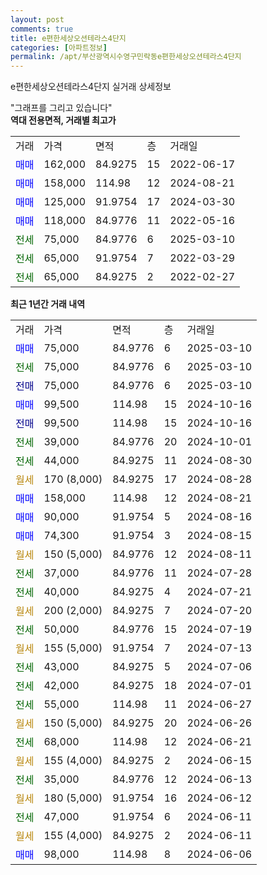 ```yaml
---
layout: post
comments: true
title: e편한세상오션테라스4단지
categories: [아파트정보]
permalink: /apt/부산광역시수영구민락동e편한세상오션테라스4단지
---
```


e편한세상오션테라스4단지 실거래 상세정보

<script type="text/javascript">
  google.charts.load('current', {'packages':['line', 'corechart']});
  google.charts.setOnLoadCallback(drawChart);

  function drawChart() {
    var data = new google.visualization.DataTable();
    data.addColumn('date', '거래일');
    data.addColumn('number', "매매");
    data.addColumn('number', "전세");
    data.addColumn('number', "전매");

    data.addRows([[new Date(Date.parse("2025-03-10")), 75000, null, null], [new Date(Date.parse("2025-03-10")), null, 75000, null], [new Date(Date.parse("2025-03-10")), null, null, 75000], [new Date(Date.parse("2024-10-16")), 99500, null, null], [new Date(Date.parse("2024-10-16")), null, null, 99500], [new Date(Date.parse("2024-10-01")), null, 39000, null], [new Date(Date.parse("2024-08-30")), null, 44000, null], [new Date(Date.parse("2024-08-28")), null, null, null], [new Date(Date.parse("2024-08-21")), 158000, null, null], [new Date(Date.parse("2024-08-16")), 90000, null, null], [new Date(Date.parse("2024-08-15")), 74300, null, null], [new Date(Date.parse("2024-08-11")), null, null, null], [new Date(Date.parse("2024-07-28")), null, 37000, null], [new Date(Date.parse("2024-07-21")), null, 40000, null], [new Date(Date.parse("2024-07-20")), null, null, null], [new Date(Date.parse("2024-07-19")), null, 50000, null], [new Date(Date.parse("2024-07-13")), null, null, null], [new Date(Date.parse("2024-07-06")), null, 43000, null], [new Date(Date.parse("2024-07-01")), null, 42000, null], [new Date(Date.parse("2024-06-27")), null, 55000, null], [new Date(Date.parse("2024-06-26")), null, null, null], [new Date(Date.parse("2024-06-21")), null, 68000, null], [new Date(Date.parse("2024-06-15")), null, null, null], [new Date(Date.parse("2024-06-13")), null, 35000, null], [new Date(Date.parse("2024-06-12")), null, null, null], [new Date(Date.parse("2024-06-11")), null, 47000, null], [new Date(Date.parse("2024-06-11")), null, null, null], [new Date(Date.parse("2024-06-06")), 98000, null, null]]);

    var options = {
      hAxis: {
        format: 'yyyy/MM/dd'
      },    
      lineWidth: 0,
      pointsVisible: true,    
      title: '최근 1년간 유형별 실거래가 분포',
      legend: { position: 'bottom' }
    };

    var formatter = new google.visualization.NumberFormat({pattern:'###,###'} );
    formatter.format(data, 1);
    formatter.format(data, 2);
    
    setTimeout(function() {
        var chart = new google.visualization.LineChart(document.getElementById('columnchart_material'));
        chart.draw(data, (options));
        document.getElementById('loading').style.display = 'none';
    }, 200);
  }
</script>


<div id="loading" style="z-index:20; display: block; margin-left: 0px">"그래프를 그리고 있습니다"</div>
<div id="columnchart_material" style="width: 95%; margin-left: 0px; display: block"></div>
<!-- contents start -->
<b>역대 전용면적, 거래별 최고가</b>
<table class="sortable">
    <tr>
      <td>거래</td>
      <td>가격</td>
      <td>면적</td>
      <td>층</td>
      <td>거래일</td>
    </tr>
        <tr>
          <td><a style="color: blue">매매</a></td>
          <td>162,000</td>
          <td>84.9275</td>
          <td>15</td>
          <td>2022-06-17</td>
        </tr>            <tr>
          <td><a style="color: blue">매매</a></td>
          <td>158,000</td>
          <td>114.98</td>
          <td>12</td>
          <td>2024-08-21</td>
        </tr>            <tr>
          <td><a style="color: blue">매매</a></td>
          <td>125,000</td>
          <td>91.9754</td>
          <td>17</td>
          <td>2024-03-30</td>
        </tr>            <tr>
          <td><a style="color: blue">매매</a></td>
          <td>118,000</td>
          <td>84.9776</td>
          <td>11</td>
          <td>2022-05-16</td>
        </tr>        
        <tr>
              <td><a style="color: darkgreen">전세</a></td>
              <td>75,000</td>
              <td>84.9776</td>
              <td>6</td>
              <td>2025-03-10</td>
            </tr>            <tr>
              <td><a style="color: darkgreen">전세</a></td>
              <td>65,000</td>
              <td>91.9754</td>
              <td>7</td>
              <td>2022-03-29</td>
            </tr>            <tr>
              <td><a style="color: darkgreen">전세</a></td>
              <td>65,000</td>
              <td>84.9275</td>
              <td>2</td>
              <td>2022-02-27</td>
            </tr>        
    
</table>

<b>최근 1년간 거래 내역</b>

<table class="sortable">
    <tr>
      <td>거래</td>
      <td>가격</td>
      <td>면적</td>
      <td>층</td>
      <td>거래일</td>
    </tr>
    <tr>
      <td><a style="color: blue">매매</a></td>
      <td>75,000</td>
      <td>84.9776</td>
      <td>6</td>
      <td>2025-03-10</td>
    </tr>          <tr>
      <td><a style="color: darkgreen">전세</a></td>
      <td>75,000</td>
      <td>84.9776</td>
      <td>6</td>
      <td>2025-03-10</td>
    </tr>          <tr>
      <td><a style="color: darkblue">전매</a></td>
      <td>75,000</td>
      <td>84.9776</td>
      <td>6</td>
      <td>2025-03-10</td>
    </tr>          <tr>
      <td><a style="color: blue">매매</a></td>
      <td>99,500</td>
      <td>114.98</td>
      <td>15</td>
      <td>2024-10-16</td>
    </tr>          <tr>
      <td><a style="color: darkblue">전매</a></td>
      <td>99,500</td>
      <td>114.98</td>
      <td>15</td>
      <td>2024-10-16</td>
    </tr>          <tr>
      <td><a style="color: darkgreen">전세</a></td>
      <td>39,000</td>
      <td>84.9776</td>
      <td>20</td>
      <td>2024-10-01</td>
    </tr>          <tr>
      <td><a style="color: darkgreen">전세</a></td>
      <td>44,000</td>
      <td>84.9275</td>
      <td>11</td>
      <td>2024-08-30</td>
    </tr>          <tr>
      <td><a style="color: darkgoldenrod">월세</a></td>
      <td>170 (8,000)</td>
      <td>84.9275</td>
      <td>17</td>
      <td>2024-08-28</td>
    </tr>          <tr>
      <td><a style="color: blue">매매</a></td>
      <td>158,000</td>
      <td>114.98</td>
      <td>12</td>
      <td>2024-08-21</td>
    </tr>          <tr>
      <td><a style="color: blue">매매</a></td>
      <td>90,000</td>
      <td>91.9754</td>
      <td>5</td>
      <td>2024-08-16</td>
    </tr>          <tr>
      <td><a style="color: blue">매매</a></td>
      <td>74,300</td>
      <td>91.9754</td>
      <td>3</td>
      <td>2024-08-15</td>
    </tr>          <tr>
      <td><a style="color: darkgoldenrod">월세</a></td>
      <td>150 (5,000)</td>
      <td>84.9776</td>
      <td>12</td>
      <td>2024-08-11</td>
    </tr>          <tr>
      <td><a style="color: darkgreen">전세</a></td>
      <td>37,000</td>
      <td>84.9776</td>
      <td>11</td>
      <td>2024-07-28</td>
    </tr>          <tr>
      <td><a style="color: darkgreen">전세</a></td>
      <td>40,000</td>
      <td>84.9275</td>
      <td>4</td>
      <td>2024-07-21</td>
    </tr>          <tr>
      <td><a style="color: darkgoldenrod">월세</a></td>
      <td>200 (2,000)</td>
      <td>84.9275</td>
      <td>7</td>
      <td>2024-07-20</td>
    </tr>          <tr>
      <td><a style="color: darkgreen">전세</a></td>
      <td>50,000</td>
      <td>84.9776</td>
      <td>15</td>
      <td>2024-07-19</td>
    </tr>          <tr>
      <td><a style="color: darkgoldenrod">월세</a></td>
      <td>155 (5,000)</td>
      <td>91.9754</td>
      <td>7</td>
      <td>2024-07-13</td>
    </tr>          <tr>
      <td><a style="color: darkgreen">전세</a></td>
      <td>43,000</td>
      <td>84.9275</td>
      <td>5</td>
      <td>2024-07-06</td>
    </tr>          <tr>
      <td><a style="color: darkgreen">전세</a></td>
      <td>42,000</td>
      <td>84.9275</td>
      <td>18</td>
      <td>2024-07-01</td>
    </tr>          <tr>
      <td><a style="color: darkgreen">전세</a></td>
      <td>55,000</td>
      <td>114.98</td>
      <td>11</td>
      <td>2024-06-27</td>
    </tr>          <tr>
      <td><a style="color: darkgoldenrod">월세</a></td>
      <td>150 (5,000)</td>
      <td>84.9275</td>
      <td>20</td>
      <td>2024-06-26</td>
    </tr>          <tr>
      <td><a style="color: darkgreen">전세</a></td>
      <td>68,000</td>
      <td>114.98</td>
      <td>12</td>
      <td>2024-06-21</td>
    </tr>          <tr>
      <td><a style="color: darkgoldenrod">월세</a></td>
      <td>155 (4,000)</td>
      <td>84.9275</td>
      <td>2</td>
      <td>2024-06-15</td>
    </tr>          <tr>
      <td><a style="color: darkgreen">전세</a></td>
      <td>35,000</td>
      <td>84.9776</td>
      <td>12</td>
      <td>2024-06-13</td>
    </tr>          <tr>
      <td><a style="color: darkgoldenrod">월세</a></td>
      <td>180 (5,000)</td>
      <td>91.9754</td>
      <td>16</td>
      <td>2024-06-12</td>
    </tr>          <tr>
      <td><a style="color: darkgreen">전세</a></td>
      <td>47,000</td>
      <td>91.9754</td>
      <td>6</td>
      <td>2024-06-11</td>
    </tr>          <tr>
      <td><a style="color: darkgoldenrod">월세</a></td>
      <td>155 (4,000)</td>
      <td>84.9275</td>
      <td>2</td>
      <td>2024-06-11</td>
    </tr>          <tr>
      <td><a style="color: blue">매매</a></td>
      <td>98,000</td>
      <td>114.98</td>
      <td>8</td>
      <td>2024-06-06</td>
    </tr>      </table>
<!-- contents end -->    

